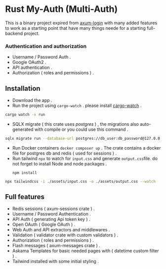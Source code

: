 # Rust My-Auth (Multi-Auth)

This is a binary project expired from [axum-login](https://github.com/maxcountryman/axum-login) with many added features to work as a starting point that have many things neede for a starting full-backend project.

### Authentication and authorization

- Username / Password Auth .
- Google OAuth2 .
- API authentication .
- Authorization ( roles and permissions ) .

## Installation

- Download the app .
- Run the project using `cargo-watch` . please install [cargo-watch](https://crates.io/crates/cargo-watch) .

```bash
cargo watch -x run
```

- SQLX migrate ( this crate uses _postgres_ ) , the migrations also auto-generated with compile or you could use this command .

```bash
sqlx migrate run --database-url postgres://db_user:db_password@127.0.0.1:5432/db_name

```

- Run Docker containers `docker composer up` . The crate contains a docker file for postgres db and redis ( used for sessions ) .
- Run tailwind `npx` to watch for `input.css` and generate `output.css`file. do not forget to install Node and node packages .
  ```
  npm install
  ```

```bash
npx tailwindcss -i ./assets/input.css -o ./assets/output.css --watch
```

## Full features

- Redis sessions ( axum-sessions crate ) .
- Username / Password Authentication .
- API Auth ( generating Api token key ) .
- Open OAuth ( Google OAuth ) .
- Web Auth and API extractors and middlewares .
- Validation ( validator crate with custom validators ) .
- Authorization ( roles and permissions ) .
- Flash messages ( axum-messages crate ) .
- Askama Templates for basic needed pages with ( datetime custom filter ) .
- Tailwind installed with some initial styling .
